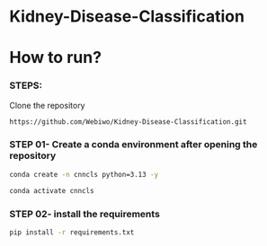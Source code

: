 # Kidney-Disease-Classification

# How to run?
### STEPS:

Clone the repository

```bash
https://github.com/Webiwo/Kidney-Disease-Classification.git
```
### STEP 01- Create a conda environment after opening the repository

```bash
conda create -n cnncls python=3.13 -y
```

```bash
conda activate cnncls
```


### STEP 02- install the requirements
```bash
pip install -r requirements.txt
```